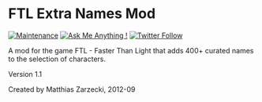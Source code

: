 # FTL Extra Names Mod

[![Maintenance](https://img.shields.io/badge/Maintained%3F-yes-brightgreen.svg)](https://github.com/matthiaszarzecki/HackathonList/graphs/commit-activity) [![Ask Me Anything !](https://img.shields.io/badge/Ask%20me-anything-1abc9c.svg)](https://matthewongamedesign.wordpress.com/) [![Twitter Follow](https://img.shields.io/twitter/follow/icarustyler.svg?style=social&label=Follow)](https://twitter.com/IcarusTyler)

A mod for the game FTL - Faster Than Light that adds 400+ curated names to the selection of characters.

Version 1.1

Created by Matthias Zarzecki, 2012-09
